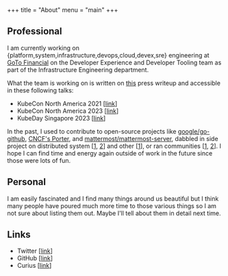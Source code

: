 +++
title = "About"
menu = "main"
+++

## Professional

I am currently working on {platform,system,infrastructure,devops,cloud,devex,sre} engineering at [GoTo Financial](https://www.gotocompany.com/en/products/goto-financial) on the Developer Experience and Developer Tooling team as part of the Infrastructure Engineering department. 

What the team is working on is written on [this](https://www.thejakartapost.com/adv-longform/2022/06/16/gopay-sh-a-glimpse-into-indonesias-leading-e-wallet-gopays-developer-experience.html) press writeup and accessible in these following talks:
- KubeCon North America 2021 [[link](https://www.youtube.com/watch?v=OE1Qujq51nM&pp=ygUUa3ViZWNvbiBnaXJpIGt1bmNvcm8%3D)]
- KubeCon North America 2023 [[link](https://www.youtube.com/watch?v=19vx14_Z4sw&pp=ygUfa3ViZWNvbiBuYSAyMyBidWlsZGluZywgc2NhbGluZw%3D%3D
)]
- KubeDay Singapore 2023 [[link](https://www.youtube.com/watch?v=ghQJNIvBsYk)]

In the past, I used to contribute to open-source projects like [google/go-github](https://github.com/google/go-github/pulls?q=is%3Apr+is%3Aclosed+author%3Ajoshuabezaleel), [CNCF's Porter](https://twitter.com/birthmarkbart/status/1765747636764627247), and [mattermost/mattermost-server](https://github.com/mattermost/mattermost/pulls?q=is%3Apr+is%3Aclosed+author%3Ajoshuabezaleel), dabbled in side project on distributed system [[1](https://materializedview.io/p/viewstamped-replication-deterministic-simulation), [2](https://github.com/joshuabezaleel/vrr-go)] and other [[1](https://github.com/joshuabezaleel/go-support)], or ran communities [[1](https://github.com/cloudnative-id/kubernetes-cloud-native-bandung), [2](https://github.com/GoBandung)]. I hope I can find time and energy again outside of work in the future since those were lots of fun.

## Personal

I am easily fascinated and I find many things around us beautiful but I think many people have poured much more time to those various things so I am not sure about listing them out. Maybe I'll tell about them in detail next time.

## Links

- Twitter [[link](https://twitter.com/joshuabezaleel)]
- GitHub [[link](https://github.com/joshuabezaleel)]
- Curius [[link](https://curius.app/joshua-abednego)]